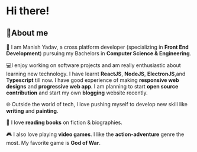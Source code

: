 # Hi there!

## :rocket:About me

:school: I am Manish Yadav, a cross platform developer (specializing in __Front End Development__) pursuing my Bachelors in __Computer Science & Engineering__.

:computer:I enjoy working on software projects and am really enthusiastic about learning new technology. I have learnt __ReactJS__, __NodeJS__, __ElectronJS__,and __Typescript__ till now. I have good experience of making __responsive web designs__ and __progressive web app__. I am planning to start __open source contribution__ and start my own __blogging__ website recently.

:globe_with_meridians: Outside the world of tech, I love pushing myself to develop new skill like __writing__ and __painting__.

:blue_book: I love __reading books__ on fiction & biographies.

:video_game: I also love playing __video games__. I like the __action-adventure__ genre the most. My favorite game is __God of War__.
